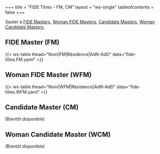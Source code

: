 +++
title = "FIDE Titres - FM, CM"
layout = "ws-single"
tableofcontents = false
+++

Sauter à [FIDE Masters](#fide-master-fm), [Woman FIDE Masters](#woman-fide-master-wfm),
[Candidate Masters](#candidate-master-cm), [Woman Candidate Masters](#woman-candidate-master-wcm), 

## FIDE Master (FM)
{{< ws-table thead="Nom|FM|Résidence|AdN-AdD" data="fide-titles.FM.yaml" >}}

## Woman FIDE Master (WFM)
{{< ws-table thead="Nom|WFM|Résidence|AdN-AdD" data="fide-titles.WFM.yaml" >}}

## Candidate Master (CM)

(Bientôt disponible)

## Woman Candidate Master (WCM)

(Bientôt disponible)
